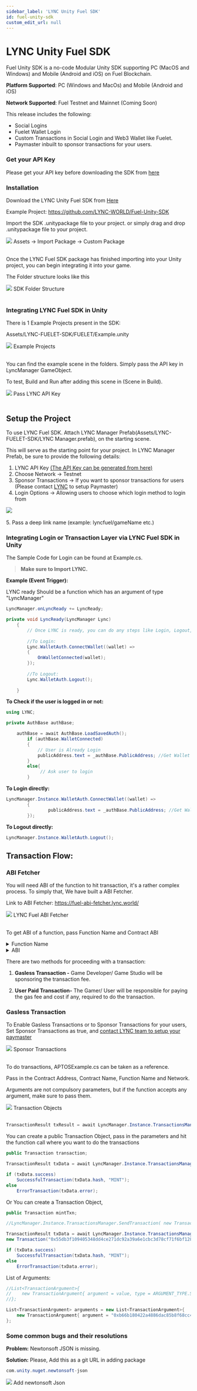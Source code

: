 ```yaml
---
sidebar_label: 'LYNC Unity Fuel SDK'
id: fuel-unity-sdk
custom_edit_url: null
---
```


# LYNC Unity Fuel SDK

Fuel Unity SDK is a no-code Modular Unity SDK supporting PC (MacOS and Windows) and Mobile (Android and iOS) on Fuel Blockchain.

**Platform Supported**: PC (Windows and MacOs) and Mobile (Android and iOS)

**Network Supported**: Fuel Testnet and Mainnet (Coming Soon)

This release includes the following:

* Social Logins
* Fuelet Wallet Login
* Custom Transactions in Social Login and Web3 Wallet like Fuelet.
* Paymaster inbuilt to sponsor transactions for your users.

### Get your API Key

Please get your API key before downloading the SDK from [here](https://www.lync.world/form.html)

### Installation
Download the LYNC Unity Fuel SDK from [Here​](https://github.com/LYNC-WORLD/Fuel-Unity-SDK)

Example Project: https://github.com/LYNC-WORLD/Fuel-Unity-SDK

Import the SDK .unitypackage file to your project. or simply drag and drop .unitypackage file to your project.

<div className="flex flex-col items-center">
    <img className="w-[80%]" src="/img/FUEL/unity-sdk/unity-sdk.png"/>
    <span className="font-bold text-[rgb(192,192,192)]">Assets -> Import Package -> Custom Package</span>
</div>
<br/>

Once the LYNC Fuel SDK package has finished importing into your Unity project, you can begin integrating it into your game.

The Folder structure looks like this

<div className="flex flex-col items-center">
    <img className="w-[50%]" src="/img/FUEL/unity-sdk/unity-sdk-1.png"/>
    <span className="font-bold text-[rgb(192,192,192)]">SDK Folder Structure</span>
</div>
<br/>


### Integrating LYNC Fuel SDK in Unity
There is 1 Example Projects present in the SDK: 

Assets/LYNC-FUELET-SDK/FUELET/Example.unity

<div className="flex flex-col items-center">
    <img className="w-[80%]" src="/img/FUEL/unity-sdk/unity-sdk-2.png"/>
    <span className="font-bold text-[rgb(192,192,192)]">Example Projects</span>
</div>
<br/>

You can find the example scene in the folders. Simply pass the API key in LyncManager GameObject.

To test, Build and Run after adding this scene in (Scene in Build).

<div className="flex flex-col items-center">
    <img className="w-[80%]" src="/img/FUEL/unity-sdk/unity-sdk-3.png"/>
    <span className="font-bold text-[rgb(192,192,192)]">Pass LYNC API Key​</span>
</div>
<br/>

## Setup the Project

To use LYNC Fuel SDK. Attach LYNC Manager Prefab(Assets/LYNC-FUELET-SDK/LYNC Manager.prefab), on the starting scene.

This will serve as the starting point for your project. In LYNC Manager Prefab, be sure to provide the following details:

1. LYNC API Key [(The API Key can be generated from here)](https://lync.world/form.html)
2. Choose Network -> Testnet
3. Sponsor Transactions -> If you want to sponsor transactions for users (Please contact [LYNC](https://calendly.com/shanu-lync/30-minute-meeting) to setup Paymaster)
4. Login Options -> Allowing users to choose which login method to login from

<div className="flex flex-col items-center">
    <img className="w-[80%]" src="/img/FUEL/unity-sdk/unity-sdk-4.png"/>
    
</div>
<br/>
5. Pass a deep link name (example: lyncfuel/gameName etc.)


### Integrating Login or Transaction Layer via LYNC Fuel SDK in Unity

The Sample Code for Login can be found at Example.cs.

> **Make sure to Import LYNC.**

**Example (Event Trigger):**

LYNC ready Should be a function which has an argument of type "LyncManager"

```cs
LyncManager.onLyncReady += LyncReady;

private void LyncReady(LyncManager Lync)
    {
        // Once LYNC is ready, you can do any steps like Login, Logout, Transactions etc.
        
        //To Login:
        Lync.WalletAuth.ConnectWallet((wallet) =>
        {
            OnWalletConnected(wallet);
        });
        
        //To Logout:
        Lync.WalletAuth.Logout();
        
    }
```

**To Check if the user is logged in or not:**

```cs
using LYNC;

private AuthBase authBase;

    authBase = await AuthBase.LoadSavedAuth();
        if (authBase.WalletConnected)
        {
            // User is Already Login
            publicAddress.text = _authBase.PublicAddress; //Get Wallet Address
        }
        else{
             // Ask user to login
        }
```



**To Login directly:**

```cs
LyncManager.Instance.WalletAuth.ConnectWallet((wallet) =>
        {
                publicAddress.text = _authBase.PublicAddress; //Get Wallet Address
        });
```
**To Logout directly:**

```cs
LyncManager.Instance.WalletAuth.Logout(); 
```

## Transaction Flow:

### ABI Fetcher
You will need ABI of the function to hit transaction, it's a rather complex process. To simply that, We have built a ABI Fetcher.

Link to ABI Fetcher: https://fuel-abi-fetcher.lync.world/


<div className="flex flex-col items-center">
    <img className="w-[80%]" src="/img/FUEL/unity-sdk/unity-sdk-5.png"/>
    <span className="font-bold text-[rgb(192,192,192)]">LYNC Fuel ABI Fetcher</span>
</div>
<br/>

To get ABI of a function, pass Function Name and Contract ABI

<details>
  <summary>Function Name</summary>
  ```bash
  get_global_score
  ```

</details>
<details>
  <summary>ABI</summary>
  ```json
  {
    "encoding": "1",
    "types": [
      {
        "typeId": 0,
        "type": "()",
        "components": [],
        "typeParameters": null
      },
      {
        "typeId": 1,
        "type": "b256",
        "components": null,
        "typeParameters": null
      },
      {
        "typeId": 2,
        "type": "bool",
        "components": null,
        "typeParameters": null
      },
      {
        "typeId": 3,
        "type": "enum AccessError",
        "components": [
          {
            "name": "NotOwner",
            "type": 0,
            "typeArguments": null
          }
        ],
        "typeParameters": null
      },
      {
        "typeId": 4,
        "type": "enum Errors",
        "components": [
          {
            "name": "GAME_SESSION_NOT_STARTED",
            "type": 0,
            "typeArguments": null
          },
          {
            "name": "GAME_SESSION_ALREADY_STARTED",
            "type": 0,
            "typeArguments": null
          }
        ],
        "typeParameters": null
      },
      {
        "typeId": 5,
        "type": "enum Identity",
        "components": [
          {
            "name": "Address",
            "type": 8,
            "typeArguments": null
          },
          {
            "name": "ContractId",
            "type": 9,
            "typeArguments": null
          }
        ],
        "typeParameters": null
      },
      {
        "typeId": 6,
        "type": "enum InitializationError",
        "components": [
          {
            "name": "CannotReinitialized",
            "type": 0,
            "typeArguments": null
          }
        ],
        "typeParameters": null
      },
      {
        "typeId": 7,
        "type": "enum State",
        "components": [
          {
            "name": "Uninitialized",
            "type": 0,
            "typeArguments": null
          },
          {
            "name": "Initialized",
            "type": 5,
            "typeArguments": null
          },
          {
            "name": "Revoked",
            "type": 0,
            "typeArguments": null
          }
        ],
        "typeParameters": null
      },
      {
        "typeId": 8,
        "type": "struct Address",
        "components": [
          {
            "name": "bits",
            "type": 1,
            "typeArguments": null
          }
        ],
        "typeParameters": null
      },
      {
        "typeId": 9,
        "type": "struct ContractId",
        "components": [
          {
            "name": "bits",
            "type": 1,
            "typeArguments": null
          }
        ],
        "typeParameters": null
      },
      {
        "typeId": 10,
        "type": "struct OwnershipSet",
        "components": [
          {
            "name": "new_owner",
            "type": 5,
            "typeArguments": null
          }
        ],
        "typeParameters": null
      },
      {
        "typeId": 11,
        "type": "struct OwnershipTransferred",
        "components": [
          {
            "name": "new_owner",
            "type": 5,
            "typeArguments": null
          },
          {
            "name": "previous_owner",
            "type": 5,
            "typeArguments": null
          }
        ],
        "typeParameters": null
      },
      {
        "typeId": 12,
        "type": "u256",
        "components": null,
        "typeParameters": null
      }
    ],
    "functions": [
      {
        "inputs": [
          {
            "name": "owner",
            "type": 5,
            "typeArguments": null
          }
        ],
        "name": "constructor",
        "output": {
          "name": "",
          "type": 0,
          "typeArguments": null
        },
        "attributes": [
          {
            "name": "storage",
            "arguments": [
              "read",
              "write"
            ]
          }
        ]
      },
      {
        "inputs": [],
        "name": "owner",
        "output": {
          "name": "",
          "type": 7,
          "typeArguments": null
        },
        "attributes": [
          {
            "name": "storage",
            "arguments": [
              "read"
            ]
          }
        ]
      },
      {
        "inputs": [
          {
            "name": "new_owner",
            "type": 5,
            "typeArguments": null
          }
        ],
        "name": "change_owner",
        "output": {
          "name": "",
          "type": 0,
          "typeArguments": null
        },
        "attributes": [
          {
            "name": "storage",
            "arguments": [
              "write"
            ]
          }
        ]
      },
      {
        "inputs": [
          {
            "name": "id",
            "type": 5,
            "typeArguments": null
          }
        ],
        "name": "end_game_session",
        "output": {
          "name": "",
          "type": 0,
          "typeArguments": null
        },
        "attributes": [
          {
            "name": "storage",
            "arguments": [
              "write"
            ]
          }
        ]
      },
      {
        "inputs": [
          {
            "name": "id",
            "type": 5,
            "typeArguments": null
          }
        ],
        "name": "get_game_session_score",
        "output": {
          "name": "",
          "type": 12,
          "typeArguments": null
        },
        "attributes": [
          {
            "name": "storage",
            "arguments": [
              "read"
            ]
          }
        ]
      },
      {
        "inputs": [
          {
            "name": "id",
            "type": 5,
            "typeArguments": null
          }
        ],
        "name": "get_game_session_started",
        "output": {
          "name": "",
          "type": 2,
          "typeArguments": null
        },
        "attributes": [
          {
            "name": "storage",
            "arguments": [
              "read"
            ]
          }
        ]
      },
      {
        "inputs": [
          {
            "name": "id",
            "type": 5,
            "typeArguments": null
          }
        ],
        "name": "get_global_score",
        "output": {
          "name": "",
          "type": 12,
          "typeArguments": null
        },
        "attributes": [
          {
            "name": "storage",
            "arguments": [
              "read"
            ]
          }
        ]
      },
      {
        "inputs": [
          {
            "name": "id",
            "type": 5,
            "typeArguments": null
          }
        ],
        "name": "start_new_game_session",
        "output": {
          "name": "",
          "type": 0,
          "typeArguments": null
        },
        "attributes": [
          {
            "name": "storage",
            "arguments": [
              "write"
            ]
          }
        ]
      },
      {
        "inputs": [
          {
            "name": "id",
            "type": 5,
            "typeArguments": null
          },
          {
            "name": "score_to_add",
            "type": 12,
            "typeArguments": null
          }
        ],
        "name": "update_game_session_increase_score",
        "output": {
          "name": "",
          "type": 0,
          "typeArguments": null
        },
        "attributes": [
          {
            "name": "storage",
            "arguments": [
              "write"
            ]
          }
        ]
      }
    ],
    "loggedTypes": [
      {
        "logId": "2161305517876418151",
        "loggedType": {
          "name": "",
          "type": 6,
          "typeArguments": []
        }
      },
      {
        "logId": "16280289466020123285",
        "loggedType": {
          "name": "",
          "type": 10,
          "typeArguments": []
        }
      },
      {
        "logId": "4571204900286667806",
        "loggedType": {
          "name": "",
          "type": 3,
          "typeArguments": []
        }
      },
      {
        "logId": "12970362301975156672",
        "loggedType": {
          "name": "",
          "type": 11,
          "typeArguments": []
        }
      },
      {
        "logId": "7573363117586927569",
        "loggedType": {
          "name": "",
          "type": 4,
          "typeArguments": []
        }
      }
    ],
    "messagesTypes": [],
    "configurables": []
  }
  ```

</details>



There are two methods for proceeding with a transaction:

1. **Gasless Transaction -** Game Developer/ Game Studio will be sponsoring the transaction fee.

2. **User Paid Transaction-** The Gamer/ User will be responsible for paying the gas fee and cost if any, required to do the transaction.

### Gasless Transaction

To Enable Gasless Transactions or to Sponsor Transactions for your users, 
Set Sponsor Transactions as true, and [contact LYNC team to setup your paymaster](https://calendly.com/shanu-lync/30-minute-meeting)

<div className="flex flex-col items-center">
    <img className="w-[80%]" src="/img/FUEL/unity-sdk/unity-sdk-6.png"/>
    <span className="font-bold text-[rgb(192,192,192)]">Sponsor Transactions​</span>
</div>
<br/>

To do transactions, APTOSExample.cs can be taken as a reference.

Pass in the Contract Address, Contract Name, Function Name and Network.

Arguments are not compulsory parameters, but if the function accepts any argument, make sure to pass them.

<div className="flex flex-col items-center">
    <img className="w-[80%]" src="/img/FUEL/unity-sdk/unity-sdk-7.png"/>
    <span className="font-bold text-[rgb(192,192,192)]">Transaction Objects​</span>
</div>
<br/>

```cs
TransactionResult txResult = await LyncManager.Instance.TransactionsManager.SendTransaction(transaction);
```

You can create a public Transaction Object, pass in the parameters and hit the function call where you want to do the transactions

```cs
public Transaction transaction;

TransactionResult txData = await LyncManager.Instance.TransactionsManager.SendTransaction(transaction);

if (txData.success)
    SuccessfulTransaction(txData.hash, "MINT");
else
    ErrorTransaction(txData.error);


```
Or You can create a Transaction Object, 

```cs
public Transaction mintTxn;

//LyncManager.Instance.TransactionsManager.SendTransaction( new Transaction(ContractAddress, ContractName, FunctionName,ListOfArguments));

TransactionResult txData = await LyncManager.Instance.TransactionsManager.SendTransaction(
new Transaction("0x55db3f109405348dd4ce271dc92a39a6e1cbc3d78cf71f6bf128b1c8a9dfac33","tst_unity","set_data_bytes",arguments));

if (txData.success)
    SuccessfulTransaction(txData.hash, "MINT");
else
    ErrorTransaction(txData.error);

```

List of Arguments:

```cs
//List<TransactionArgument>{
//    new TransactionArgument{ argument = value, type = ARGUMENT_TYPE.STRING }
//};

List<TransactionArgument> arguments = new List<TransactionArgument>{
    new TransactionArgument{ argument = "0xb66b180422a4886dac85b8f68cc42ec1c6bafc824e196d437fdfd176192c25fccfc10e47777699420eec0c54a0176861a353a43dd45b338385e1b975709f2000", type = ARGUMENT_TYPE.STRING }
};
```

### Some common bugs and their resolutions

**Problem:** Newtonsoft JSON is missing.

**Solution:** Please, Add this as a git URL in adding package

```cs
com.unity.nuget.newtonsoft-json
```
<div className="flex flex-col items-center">
    <img className="w-[80%]" src="/img/FUEL/unity-sdk/unity-sdk-8.png"/>
    <span className="font-bold text-[rgb(192,192,192)]">Add newtonsoft Json</span>
</div>
<br/>
